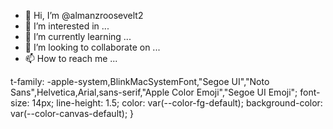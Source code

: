 - 👋 Hi, I’m @almanzroosevelt2
- 👀 I’m interested in ...
- 🌱 I’m currently learning ...
- 💞️ I’m looking to collaborate on ...
- 📫 How to reach me ...

<!---
almanzroosevelt2/almanzroosevelt2 is a ✨ special ✨ repository because its `README.md` (this file) appears on your GitHub profile.
You can click the Preview link to take a look at your changes.
--->
t-family: -apple-system,BlinkMacSystemFont,"Segoe UI","Noto Sans",Helvetica,Arial,sans-serif,"Apple Color Emoji","Segoe UI Emoji";
    font-size: 14px;
    line-height: 1.5;
    color: var(--color-fg-default);
    background-color: var(--color-canvas-default);
}
